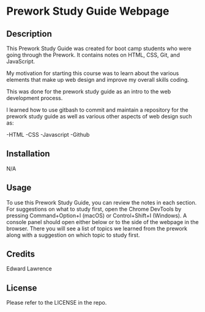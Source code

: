 # Prework Study Guide Webpage

## Description

This Prework Study Guide was created for boot camp students who were going through the Prework. It contains notes on HTML, CSS, Git, and JavaScript.

My motivation for starting this course was to learn about the various elements that make up web design and improve my overall skills coding.

This was done for the prework study guide as an intro to the web development process.

I learned how to use gitbash to commit and maintain a repository for the prework study guide as well as various other aspects of web design such as:

-HTML
-CSS
-Javascript
-Github

## Installation

N/A

## Usage

To use this Prework Study Guide, you can review the notes in each section. For suggestions on what to study first, open the Chrome DevTools by pressing Command+Option+I (macOS) or Control+Shift+I (Windows). A console panel should open either below or to the side of the webpage in the browser. There you will see a list of topics we learned from the prework along with a suggestion on which topic to study first.

## Credits

Edward Lawrence

## License

Please refer to the LICENSE in the repo.